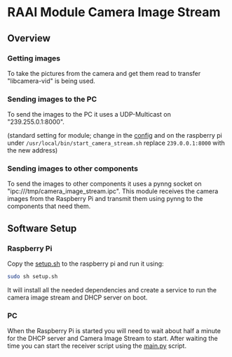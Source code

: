 # RAAI Module Camera Image Stream

## Overview

### Getting images

To take the pictures from the camera and get them read to transfer "libcamera-vid" is being used.

### Sending images to the PC

To send the images to the PC it uses a UDP-Multicast on "239.255.0.1:8000".

(standard setting for module; change in the [config](camera_image_stream_config.json) and on the raspberry pi under `/usr/local/bin/start_camera_stream.sh` replace `239.0.0.1:8000` with the new address)

### Sending images to other components

To send the images to other components it uses a pynng socket on "ipc:///tmp/camera_image_stream.ipc".
This module receives the camera images from the Raspberry Pi and transmit them using pynng to the components that need them.

## Software Setup

### Raspberry Pi

Copy the [setup.sh](scripts/setup.sh) to the raspberry pi and run it using:

```bash
sudo sh setup.sh
```

It will install all the needed dependencies and create a service to run the camera image stream and DHCP server on boot.

### PC

When the Raspberry Pi is started you will need to wait about half a minute for the DHCP server and Camera Image Stream to start. After waiting the time you can start the receiver script using the [main.py](main.py) script.
